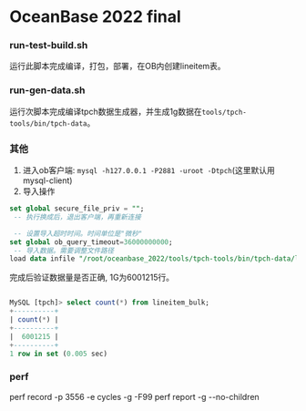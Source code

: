 # OceanBase 2022 final

### run-test-build.sh
运行此脚本完成编译，打包，部署，在OB内创建lineitem表。

### run-gen-data.sh
运行次脚本完成编译tpch数据生成器，并生成1g数据在`tools/tpch-tools/bin/tpch-data`。

### 其他
1. 进入ob客户端: `mysql -h127.0.0.1 -P2881 -uroot -Dtpch`(这里默认用mysql-client)
2. 导入操作
```sql
set global secure_file_priv = "";
 -- 执行换成后，退出客户端，再重新连接

 -- 设置导入超时时间。时间单位是"微秒"
set global ob_query_timeout=36000000000;
 -- 导入数据。需要调整文件路径
load data infile "/root/oceanbase_2022/tools/tpch-tools/bin/tpch-data/lineitem.tbl" into table lineitem_bulk fields terminated by "|";
```

完成后验证数据量是否正确, 1G为6001215行。
```sql

MySQL [tpch]> select count(*) from lineitem_bulk;
+----------+
| count(*) |
+----------+
|  6001215 |
+----------+
1 row in set (0.005 sec)
```

### perf

perf record -p 3556 -e cycles -g -F99
perf report -g --no-children